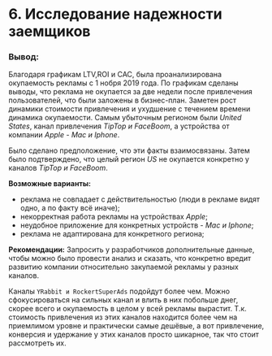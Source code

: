 # 6. Исследование надежности заемщиков


### Вывод:

Благодаря графикам LTV,ROI и CAC, была проанализирована окупаемость рекламы с 1 нобря 2019 года. По графикам сделаны выводы, что реклама не окупается за две недели после привлечения пользователей, что были заложены в бизнес-план. Заметен рост динамики стоимости привлечения и ухудшение с течением времени динамика окупаемости. Самым убыточным регионом были *United States*, канал привлечения *TipTop и FaceBoom*, а устройства от компании *Apple - Mac и Iphone*.

Было сделано предположение, что эти факты взаимосвязаны. Затем было подтверждено, что целый регион *US* не окупается конкретно у каналов *TipTop и FaceBoom*.

**Возможные варианты:**
- реклама не совпадает с действительностью (люди в рекламе видят одно, а по факту всё иначе);
- некорректная работа рекламы на устройствах *Apple*;
- неудобное приложение для конкретных устройств - *Mac и Iphone*;
- реклама не адаптирована для конкретного региона;

**Рекомендации:**
Запросить у разработчиков дополнительные данные, чтобы можно было провести анализ и сказать, что конкретно вредит развитию компании относительно закупаемой рекламы у разных каналов.

Каналы `YRabbit и RockertSuperAds` подойдут более чем. Можно сфокусироваться на сильных канал и влить в них побольше днег, скорее всего и окупаемость в целом у всей рекламы вырастит. Т.к. стоимость привлечения из этих каналов находится более чем на приемлимом уровне и практически самые дешёвые, а вот привлечение, конверсия и удержание у этих каналов просто шикарное, так что стоит рассмотреть их.
